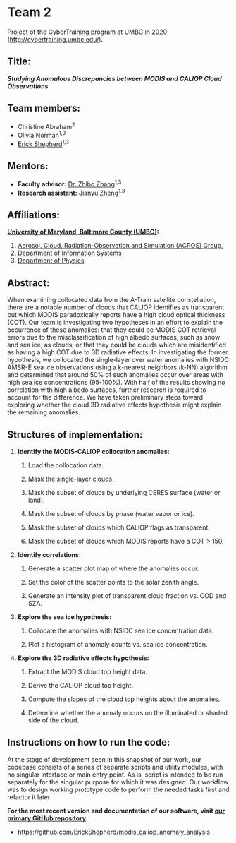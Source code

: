Team 2
======

Project of the CyberTraining program at UMBC in 2020 (http://cybertraining.umbc.edu/).


Title:
------

***Studying Anomalous Discrepancies between MODIS and CALIOP Cloud Observations***


Team members:
-------------

 * Christine Abraham<sup>2</sup>
 * Olivia Norman<sup>1,3</sup>
 * [Erick Shepherd](https://github.com/ErickShepherd)<sup>1,3</sup>


Mentors:
--------

 * **Faculty advisor:** [Dr. Zhibo Zhang](https://www.researchgate.net/profile/Zhibo_Zhang2)<sup>1,3</sup>
 * **Research assistant:** [Jianyu Zheng](https://www.researchgate.net/profile/Jianyu_Zheng3)<sup>1,3</sup>


Affiliations:
-------------

**[University of Maryland, Baltimore County (UMBC)](https://www.umbc.edu/):**
 1. [Aerosol, Cloud, Radiation-Observation and Simulation (ACROS) Group](https://acros.umbc.edu/), 
 2. [Department of Information Systems](https://informationsystems.umbc.edu/)
 3. [Department of Physics](https://physics.umbc.edu/)


Abstract:
---------

When examining collocated data from the A-Train satellite constellation, there
are a notable number of clouds that CALIOP identifies as transparent but which
MODIS paradoxically reports have a high cloud optical thickness (COT). Our team
is investigating two hypotheses in an effort to explain the occurrence of these
anomalies: that they could be MODIS COT retrieval errors due to the
misclassification of high albedo surfaces, such as snow and sea ice, as clouds;
or that they could be clouds which are misidentified as having a high COT due
to 3D radiative effects. In investigating the former hypothesis, we collocated
the single-layer over water anomalies with NSIDC AMSR-E sea ice observations
using a k-nearest neighbors (k-NN) algorithm and determined that around 50% of
such anomalies occur over areas with high sea ice concentrations (95-100%).
With half of the results showing no correlation with high albedo surfaces,
further research is required to account for the difference. We have taken
preliminary steps toward exploring whether the cloud 3D radiative effects
hypothesis might explain the remaining anomalies.


Structures of implementation:
-----------------------------

 1. **Identify the MODIS-CALIOP collocation anomalies:**
 
    1. Load the collocation data.
    
    2. Mask the single-layer clouds.
    
    3. Mask the subset of clouds by underlying CERES surface (water or land).
    
    4. Mask the subset of clouds by phase (water vapor or ice).
    
    5. Mask the subset of clouds which CALIOP flags as transparent.
    
    6. Mask the subset of clouds which MODIS reports have a COT > 150.
    
    
 2. **Identify correlations:**
 
    1. Generate a scatter plot map of where the anomalies occur.
    
    2. Set the color of the scatter points to the solar zenith angle.
    
    3. Generate an intensity plot of transparent cloud fraction vs. COD and SZA.
    
    
 3. **Explore the sea ice hypothesis:**
 
    1. Collocate the anomalies with NSIDC sea ice concentration data.
    
    2. Plot a histogram of anomaly counts vs. sea ice concentration.
    
    
 4. **Explore the 3D radiative effects hypothesis:**
 
    1. Extract the MODIS cloud top height data.
    
    2. Derive the CALIOP cloud top height.
    
    3. Compute the slopes of the cloud top heights about the anomalies.
    
    4. Determine whether the anomaly occurs on the illuminated or shaded side of
       the cloud.


Instructions on how to run the code:
------------------------------------

At the stage of development seen in this snapshot of our work, our codebase
consists of a series of separate scripts and utility modules, with no singular
interface or main entry point. As is, script is intended to be run separately
for the singular purpose for which it was designed. Our workflow was to design
working prototype code to perform the needed tasks first and refactor it later.

**For the most recent version and documentation of our software, visit [our primary GitHub repository](https://github.com/ErickShepherd/modis_caliop_anomaly_analysis):**
 * https://github.com/ErickShepherd/modis_caliop_anomaly_analysis

